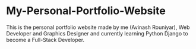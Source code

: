 # My-Personal-Portfolio-Website

This is the personal portfolio website made by me (Avinash Rouniyar), 
Web Developer and Graphics Designer and currently learning Python Django to become a Full-Stack Developer.
